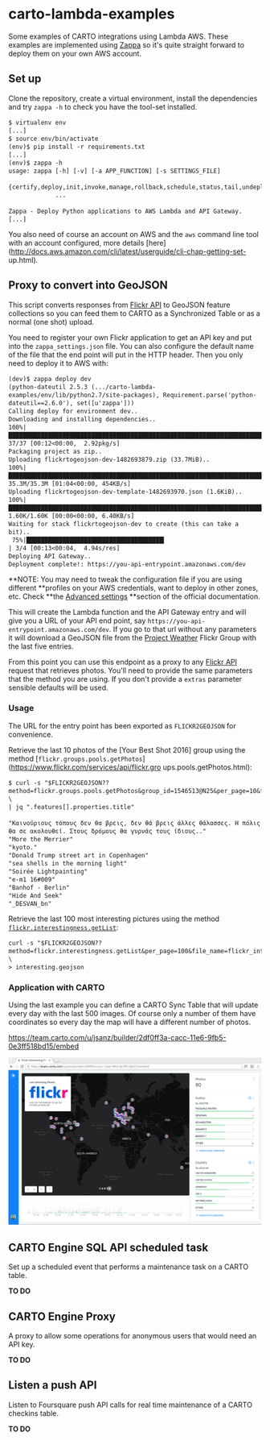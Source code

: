 # carto-lambda-examples

Some examples of CARTO integrations using Lambda AWS. These examples are
implemented using [Zappa](https://www.zappa.io/) so it's quite straight forward
to deploy them on your own AWS account.

## Set up

Clone the repository, create a virtual environment, install the dependencies and
try `zappa -h` to check you have the tool-set installed.

```
$ virtualenv env
[...]
$ source env/bin/activate
(env)$ pip install -r requirements.txt
[...]
(env)$ zappa -h
usage: zappa [-h] [-v] [-a APP_FUNCTION] [-s SETTINGS_FILE]
             {certify,deploy,init,invoke,manage,rollback,schedule,status,tail,undeploy,unschedule,update}
             ...

Zappa - Deploy Python applications to AWS Lambda and API Gateway.
[...]
```

You also need of course an account on AWS and the `aws` command line tool with
an account configured, more details
[here](http://docs.aws.amazon.com/cli/latest/userguide/cli-chap-getting-set-
up.html).

## Proxy to convert into GeoJSON

This script converts responses from [Flickr API](https://www.flickr.com/services/api/)
to GeoJSON feature collections so you can feed them to CARTO as a Synchronized
Table or as a normal (one shot) upload.

You need to register your own Flickr application to get an API key and put into
the `zappa_settings.json` file. You can also configure the default name of the
file that the end point will put in the HTTP header. Then you only need to
deploy it to AWS with:

```
(dev)$ zappa deploy dev
(python-dateutil 2.5.3 (.../carto-lambda-examples/env/lib/python2.7/site-packages), Requirement.parse('python-dateutil==2.6.0'), set([u'zappa']))
Calling deploy for environment dev..
Downloading and installing dependencies..
100%|█████████████████████████████████████████████████████████████████████████| 37/37 [00:12<00:00,  2.92pkg/s]
Packaging project as zip..
Uploading flickrtogeojson-dev-1482693879.zip (33.7MiB)..
100%|█████████████████████████████████████████████████████████████████████████| 35.3M/35.3M [01:04<00:00, 454KB/s]
Uploading flickrtogeojson-dev-template-1482693970.json (1.6KiB)..
100%|█████████████████████████████████████████████████████████████████████████| 1.60K/1.60K [00:00<00:00, 6.40KB/s]
Waiting for stack flickrtogeojson-dev to create (this can take a bit)..
 75%|██████████████████████████████████████▎                                  | 3/4 [00:13<00:04,  4.94s/res]
Deploying API Gateway..
Deployment complete!: https://you-api-entrypoint.amazonaws.com/dev
```

**NOTE: You may need to tweak the configuration file if you are using different
**profiles on your AWS credentials, want to deploy in other zones, etc. Check
**the [Advanced settings](https://github.com/Miserlou/Zappa#advanced-settings)
**section of the official documentation.

This will create the Lambda function and the API Gateway entry and will give you
a URL of your API end point, say `https://you-api-entrypoint.amazonaws.com/dev`.
If you go to that url without any parameters it will download a GeoJSON file
from the [Project Weather](https://www.flickr.com/groups/projectweather/) Flickr
Group with the last five entries.

From this point you can use this endpoint as a proxy to any
[Flickr API](https://www.flickr.com/services/api/) request that retrieves photos. You'll
need to provide the same parameters that the method you are using. If you don't
provide a `extras` parameter sensible defaults will be used.

### Usage

The URL for the entry point has been exported as `FLICKR2GEOJSON` for convenience.

Retrieve the last 10 photos of the [Your Best Shot 2016] group using the method
[`flickr.groups.pools.getPhotos`](https://www.flickr.com/services/api/flickr.gro
ups.pools.getPhotos.html):

```
$ curl -s "$FLICKR2GEOJSON??method=flickr.groups.pools.getPhotos&group_id=1546513@N25&per_page=10&file_name=flickr_foss4g" \
| jq ".features[].properties.title"

"Καινούριους τόπους δεν θα βρεις, δεν θά βρεις άλλες θάλασσες. Η πόλις θα σε ακολουθεί. Στους δρόμους θα γυρνάς τους ίδιους.."
"More the Merrier"
"kyoto."
"Donald Trump street art in Copenhagen"
"sea shells in the morning light"
"Soirée Lightpainting"
"e-m1 16#009"
"Banhof - Berlin"
"Hide And Seek"
"_DESVAN_bn"
```

Retrieve the last 100 most interesting pictures using the method [`flickr.interestingness.getList`](`https://www.flickr.com/services/api/flickr.interestingness.getList.html`):

```
curl -s "$FLICKR2GEOJSON??method=flickr.interestingness.getList&per_page=100&file_name=flickr_interesting" \
> interesting.geojson
```

### Application with CARTO

Using the last example you can define a CARTO Sync Table that will update every
day with the last 500 images. Of course only a number of them have coordinates
so every day the map will have a different number of photos.

https://team.carto.com/u/jsanz/builder/2df0ff3a-cacc-11e6-9fb5-0e3ff518bd15/embed

![Flickr Interesting Pictures](resources/flickr-interesting.png)


## CARTO Engine SQL API scheduled task

Set up a scheduled event that performs a maintenance task on a CARTO table.

**TO DO**

## CARTO Engine Proxy

A proxy to allow some operations for anonymous users that would need an API key.

**TO DO**

## Listen a push API

Listen to Foursquare push API calls for real time maintenance of a CARTO
checkins table.

**TO DO**
